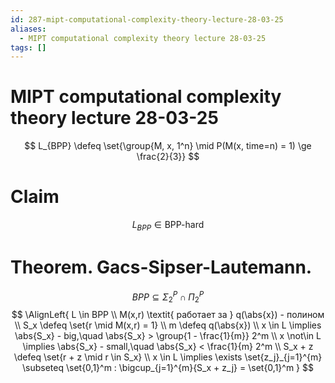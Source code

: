 ```yaml
---
id: 287-mipt-computational-complexity-theory-lecture-28-03-25
aliases:
  - MIPT computational complexity theory lecture 28-03-25
tags: []
---
```


# MIPT computational complexity theory lecture 28-03-25

$$
L_{BPP} \defeq \set{\group{M, x, 1^n} \mid P(M(x, time=n) = 1) \ge \frac{2}{3}}
$$
# Claim
$$
L_{BPP} \in \text{BPP-hard}
$$

# Theorem. Gacs-Sipser-Lautemann.
$$
BPP \subseteq \Sigma_2^P \cap \Pi_2^P
$$
$$
\AlignLeft{
L \in BPP \\
M(x,r) \textit{ работает за } q(\abs{x}) - полином \\
S_x \defeq \set{r \mid M(x,r) = 1} \\
m \defeq q(\abs{x}) \\
x \in L \implies \abs{S_x} - big,\quad
\abs{S_x} > \group{1 - \frac{1}{m}} 2^m \\
x \not\in L \implies \abs{S_x} - small,\quad 
\abs{S_x} < \frac{1}{m} 2^m \\
S_x + z \defeq \set{r + z \mid r \in S_x} \\
x \in L \implies \exists \set{z_j}_{j=1}^{m} \subseteq \set{0,1}^m :
\bigcup_{j=1}^{m}{S_x + z_j} = \set{0,1}^m
}
$$
